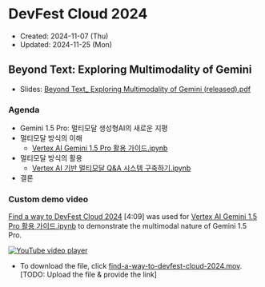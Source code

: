 # DevFest Cloud 2024
- Created: 2024-11-07 (Thu)
- Updated: 2024-11-25 (Mon)


## Beyond Text: Exploring Multimodality of Gemini
- Slides: [Beyond Text_ Exploring Multimodality of Gemini (released).pdf](https://github.com/aimldl/genai/blob/main/devfest-cloud-2024/Beyond%20Text_%20Exploring%20Multimodality%20of%20Gemini%20(released).pdf)

### Agenda
- Gemini 1.5 Pro: 멀티모달 생성형AI의 새로운 지평
- 멀티모달 방식의 이해
  - [Vertex AI Gemini 1.5 Pro 활용 가이드.ipynb](https://github.com/aimldl/genai/blob/main/devfest-cloud-2024/Vertex%20AI%20Gemini%201_5%20Pro%20%ED%99%9C%EC%9A%A9%20%EA%B0%80%EC%9D%B4%EB%93%9C.ipynb)
- 멀티모달 방식의 활용
  - [Vertex AI 기반 멀티모달 Q&A 시스템 구축하기.ipynb](https://github.com/aimldl/genai/blob/main/devfest-cloud-2024/Vertex%20AI%20%EA%B8%B0%EB%B0%98%20%EB%A9%80%ED%8B%B0%EB%AA%A8%EB%8B%AC%20Q%26A%20%EC%8B%9C%EC%8A%A4%ED%85%9C%20%EA%B5%AC%EC%B6%95%ED%95%98%EA%B8%B0.ipynb)
- 결론

### Custom demo video

[Find a way to DevFest Cloud 2024](https://youtu.be/NK3uOWT4rW4) [4:09] was used for [Vertex AI Gemini 1.5 Pro 활용 가이드.ipynb](https://github.com/aimldl/genai/blob/main/devfest-cloud-2024/Vertex%20AI%20Gemini%201_5%20Pro%20%ED%99%9C%EC%9A%A9%20%EA%B0%80%EC%9D%B4%EB%93%9C.ipynb) to demonstrate the multimodal nature of Gemini 1.5 Pro. 

[![YouTube video player](http://img.youtube.com/vi/NK3uOWT4rW4/hqdefault.jpg)](https://www.youtube.com/embed/NK3uOWT4rW4?si=4RtBzlB4q2PrrJJk)

- To download the file, click [find-a-way-to-devfest-cloud-2024.mov](). [TODO: Upload the file & provide the link] 

